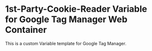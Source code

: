 # 1st-Party-Cookie-Reader Variable for Google Tag Manager Web Container
This is a custom Variable template for Google Tag Manager.
